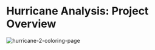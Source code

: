 # Hurricane Analysis: Project Overview
 
 ![hurricane-2-coloring-page](https://user-images.githubusercontent.com/114705723/223798969-052b88ea-1bf2-42fd-a2c0-8afa5db20f9a.png)
